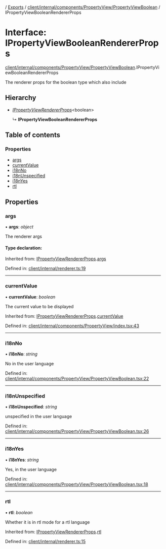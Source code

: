 [](../README.md) / [Exports](../modules.md) / [client/internal/components/PropertyView/PropertyViewBoolean](../modules/client_internal_components_propertyview_propertyviewboolean.md) / IPropertyViewBooleanRendererProps

# Interface: IPropertyViewBooleanRendererProps

[client/internal/components/PropertyView/PropertyViewBoolean](../modules/client_internal_components_propertyview_propertyviewboolean.md).IPropertyViewBooleanRendererProps

The renderer props for the boolean type which also include

## Hierarchy

* [*IPropertyViewRendererProps*](client_internal_components_propertyview.ipropertyviewrendererprops.md)<boolean\>

  ↳ **IPropertyViewBooleanRendererProps**

## Table of contents

### Properties

- [args](client_internal_components_propertyview_propertyviewboolean.ipropertyviewbooleanrendererprops.md#args)
- [currentValue](client_internal_components_propertyview_propertyviewboolean.ipropertyviewbooleanrendererprops.md#currentvalue)
- [i18nNo](client_internal_components_propertyview_propertyviewboolean.ipropertyviewbooleanrendererprops.md#i18nno)
- [i18nUnspecified](client_internal_components_propertyview_propertyviewboolean.ipropertyviewbooleanrendererprops.md#i18nunspecified)
- [i18nYes](client_internal_components_propertyview_propertyviewboolean.ipropertyviewbooleanrendererprops.md#i18nyes)
- [rtl](client_internal_components_propertyview_propertyviewboolean.ipropertyviewbooleanrendererprops.md#rtl)

## Properties

### args

• **args**: *object*

The renderer args

#### Type declaration:

Inherited from: [IPropertyViewRendererProps](client_internal_components_propertyview.ipropertyviewrendererprops.md).[args](client_internal_components_propertyview.ipropertyviewrendererprops.md#args)

Defined in: [client/internal/renderer.ts:19](https://github.com/onzag/itemize/blob/11a98dec/client/internal/renderer.ts#L19)

___

### currentValue

• **currentValue**: *boolean*

The current value to be displayed

Inherited from: [IPropertyViewRendererProps](client_internal_components_propertyview.ipropertyviewrendererprops.md).[currentValue](client_internal_components_propertyview.ipropertyviewrendererprops.md#currentvalue)

Defined in: [client/internal/components/PropertyView/index.tsx:43](https://github.com/onzag/itemize/blob/11a98dec/client/internal/components/PropertyView/index.tsx#L43)

___

### i18nNo

• **i18nNo**: *string*

No in the user language

Defined in: [client/internal/components/PropertyView/PropertyViewBoolean.tsx:22](https://github.com/onzag/itemize/blob/11a98dec/client/internal/components/PropertyView/PropertyViewBoolean.tsx#L22)

___

### i18nUnspecified

• **i18nUnspecified**: *string*

unspecified in the user language

Defined in: [client/internal/components/PropertyView/PropertyViewBoolean.tsx:26](https://github.com/onzag/itemize/blob/11a98dec/client/internal/components/PropertyView/PropertyViewBoolean.tsx#L26)

___

### i18nYes

• **i18nYes**: *string*

Yes, in the user language

Defined in: [client/internal/components/PropertyView/PropertyViewBoolean.tsx:18](https://github.com/onzag/itemize/blob/11a98dec/client/internal/components/PropertyView/PropertyViewBoolean.tsx#L18)

___

### rtl

• **rtl**: *boolean*

Whether it is in rtl mode for a rtl language

Inherited from: [IPropertyViewRendererProps](client_internal_components_propertyview.ipropertyviewrendererprops.md).[rtl](client_internal_components_propertyview.ipropertyviewrendererprops.md#rtl)

Defined in: [client/internal/renderer.ts:15](https://github.com/onzag/itemize/blob/11a98dec/client/internal/renderer.ts#L15)

